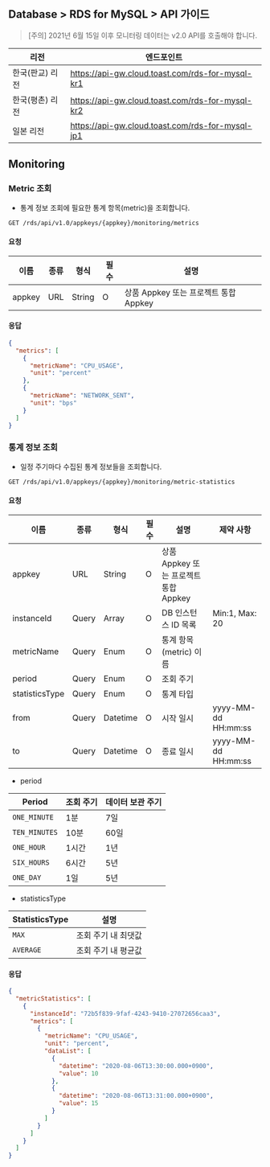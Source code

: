 ## Database > RDS for MySQL > API 가이드

> [주의] 2021년 6월 15일 이후 모니터링 데이터는 v2.0 API를 호출해야 합니다.

| 리전 | 엔드포인트 |
|---|---|
| 한국(판교) 리전 | https://api-gw.cloud.toast.com/rds-for-mysql-kr1 |
| 한국(평촌) 리전 | https://api-gw.cloud.toast.com/rds-for-mysql-kr2 |
| 일본 리전 | https://api-gw.cloud.toast.com/rds-for-mysql-jp1 |

## Monitoring

### Metric 조회

- 통계 정보 조회에 필요한 통계 항목(metric)을 조회합니다.

```
GET /rds/api/v1.0/appkeys/{appkey}/monitoring/metrics
```

#### 요청

| 이름 | 종류 | 형식 | 필수 | 설명 |
|---|---|---|---|---|
| appkey | URL | String | O | 상품 Appkey 또는 프로젝트 통합 Appkey |

#### 응답

```json
{
  "metrics": [
    {
      "metricName": "CPU_USAGE",
      "unit": "percent"
    },
    {
      "metricName": "NETWORK_SENT",
      "unit": "bps"
    }
  ]
}
```

### 통계 정보 조회

- 일정 주기마다 수집된 통계 정보들을 조회합니다.

```
GET /rds/api/v1.0/appkeys/{appkey}/monitoring/metric-statistics
```

#### 요청

| 이름 | 종류 | 형식 | 필수 | 설명 | 제약 사항 |
|---|---|---|---|---|---|
| appkey | URL | String | O | 상품 Appkey 또는 프로젝트 통합 Appkey | |
| instanceId | Query | Array | O | DB 인스턴스 ID 목록 | Min:1, Max: 20 |
| metricName | Query | Enum | O | 통계 항목(metric) 이름 | |
| period | Query | Enum | O | 조회 주기 | |
| statisticsType | Query | Enum | O | 통계 타입 | |
| from | Query | Datetime | O | 시작 일시 | yyyy-MM-dd HH:mm:ss |
| to | Query | Datetime | O | 종료 일시 | yyyy-MM-dd HH:mm:ss |

- period

| Period | 조회 주기 | 데이터 보관 주기 |
|---|---| --- |
| `ONE_MINUTE` | 1분 | 7일 |
| `TEN_MINUTES` | 10분 | 60일 |
| `ONE_HOUR` | 1시간 | 1년 |
| `SIX_HOURS` | 6시간 | 5년 |
| `ONE_DAY` | 1일 | 5년 |

- statisticsType

| StatisticsType | 설명 |
|---|---|
| `MAX` | 조회 주기 내 최댓값 |
| `AVERAGE` | 조회 주기 내 평균값 |

#### 응답

```json
{
  "metricStatistics": [
    {
      "instanceId": "72b5f839-9faf-4243-9410-27072656caa3",
      "metrics": [
        {
          "metricName": "CPU_USAGE",
          "unit": "percent",
          "dataList": [
            {
              "datetime": "2020-08-06T13:30:00.000+0900",
              "value": 10
            },
            {
              "datetime": "2020-08-06T13:31:00.000+0900",
              "value": 15
            }
          ]
        }
      ]
    }
  ]
}
```
